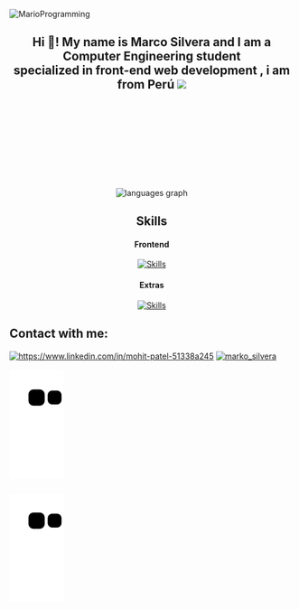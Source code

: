 ![MarioProgramming](https://github.com/vc743/vc743/assets/88216894/2415caf0-5e36-43e4-be9c-17ca25810b3b)
<h2 align="center">Hi 👋! My name is Marco Silvera and I am a Computer Engineering student<br> specialized in front-end web development , i am from  Perú <img src="https://upload.wikimedia.org/wikipedia/commons/thumb/c/cf/Flag_of_Peru.svg/1280px-Flag_of_Peru.svg.png" width="18"/></h2>
<svg></svg>

<div align="center">
  <img src="https://github-readme-stats.vercel.app/api/top-langs?username=Marco-Silvera&locale=en&hide_title=false&layout=compact&card_width=" height="150" alt="languages graph"  />
</div>
 

<h2 align="center">Skills</h2>
<!--
<h4>Frontend</h4>
[![Skills](https://skillicons.dev/icons?i=js,html,css,bootstrap)](https://skillicons.dev)
-->

<h4 align="center">Frontend</h4>
<p align="center">
  <a href="https://skillicons.dev">
    <img src="https://skillicons.dev/icons?i=js,html,css,bootstrap" alt="Skills">
  </a>
</p>

<h4 align="center">Extras</h4>
<p align="center">
  <a href="https://skillicons.dev">
    <img src="https://skillicons.dev/icons?i=python,figma,git,github,markdown,vscode,discord" alt="Skills">
  </a>
</p>

###

<div>
  <h2>Contact with me:</h2>
  <a href="https://www.linkedin.com/in/marcosilvera/" target="blank"><img align="center" src="https://raw.githubusercontent.com/rahuldkjain/github-profile-readme-generator/master/src/images/icons/Social/linked-in-alt.svg" alt="https://www.linkedin.com/in/mohit-patel-51338a245" height="30" width="40" /></a>
 <a href="https://www.instagram.com/marko_silvera?igsh=MTRjbXJobzZmYjRscw==" target="blank"><img align="center" src="https://raw.githubusercontent.com/rahuldkjain/github-profile-readme-generator/master/src/images/icons/Social/instagram.svg" alt="marko_silvera" height="30" width="40" /></a>
</div>



<br clear="both">

<img src="https://raw.githubusercontent.com/Marco-Silvera/marco-silvera/output/github-contribution-grid-snake.svg" alt="Snake animation" />

###

![snake gif](https://github.com/Marco-Silvera/Marco-Silvera/blob/output/github-contribution-grid-snake.svg)
